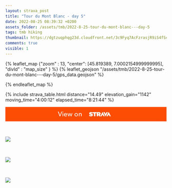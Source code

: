 ```yaml
---
layout: strava_post
title: "Tour du Mont Blanc - day 5"
date: 2022-08-25 08:39:32 +0200
assets_folder: /assets/tmb/2022-8-25-tour-du-mont-blanc---day-5
tags: tmb hiking
thumbnail: https://dgtzuqphqg23d.cloudfront.net/3c9Fyq7AcFzrasjR9iS4fSc9fGD8TayaADFzCqU2cYY-1024x768.jpg
comments: true
visible: 1
---
```



{% leaflet_map {"zoom" : 13,
                  "center": [45.819389, 7.0002154999999995],
                 "divId" : "map_size" } %}
    {% leaflet_geojson "/assets/tmb/2022-8-25-tour-du-mont-blanc---day-5/gps_data.geojson" %}

{% endleaflet_map %}





{% include strava_table.html distance="14.49" elevation_gain="1142" moving_time="4:00:12" elapsed_time="8:21:44" %}

[![](/assets/strava.jpg)](https://www.strava.com/activities/7704054892)


<br />

![](https://dgtzuqphqg23d.cloudfront.net/3c9Fyq7AcFzrasjR9iS4fSc9fGD8TayaADFzCqU2cYY-1024x768.jpg)


<br />

![](https://dgtzuqphqg23d.cloudfront.net/dN6t8NmF0wpnr2HcmSMVr3BBH1QRiAeNuYAtalAqdt4-1024x768.jpg)


<br />

![](https://dgtzuqphqg23d.cloudfront.net/njWjI2eLyJhavSMwTDsYoOqDI-FwvqGuatpYUNYYkbE-1024x768.jpg)
